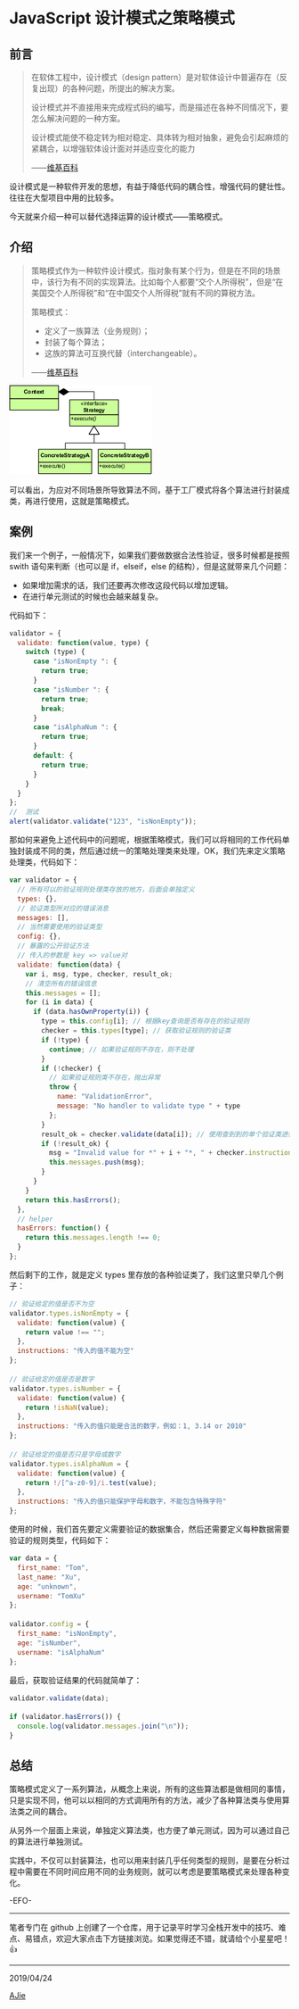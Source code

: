 # JavaScript 设计模式之策略模式

## 前言

> 在软体工程中，设计模式（design pattern）是对软体设计中普遍存在（反复出现）的各种问题，所提出的解决方案。
>
> 设计模式并不直接用来完成程式码的编写，而是描述在各种不同情况下，要怎么解决问题的一种方案。
>
> 设计模式能使不稳定转为相对稳定、具体转为相对抽象，避免会引起麻烦的紧耦合，以增强软体设计面对并适应变化的能力
>
> ——[维基百科](<https://zh.wikipedia.org/wiki/%E8%AE%BE%E8%AE%A1%E6%A8%A1%E5%BC%8F_(%E8%AE%A1%E7%AE%97%E6%9C%BA)>)

设计模式是一种软件开发的思想，有益于降低代码的耦合性，增强代码的健壮性。往往在大型项目中用的比较多。

今天就来介绍一种可以替代选择运算的设计模式——策略模式。

## 介绍

> 策略模式作为一种软件设计模式，指对象有某个行为，但是在不同的场景中，该行为有不同的实现算法。比如每个人都要“交个人所得税”，但是“在美国交个人所得税”和“在中国交个人所得税”就有不同的算税方法。
>
> 策略模式：
>
> - 定义了一族算法（业务规则）；
> - 封装了每个算法；
> - 这族的算法可互换代替（interchangeable）。
>
> ——[维基百科](https://zh.wikipedia.org/wiki/%E7%AD%96%E7%95%A5%E6%A8%A1%E5%BC%8F)

![](./images/Strategy_Pattern_in_UML.png)

可以看出，为应对不同场景所导致算法不同，基于工厂模式将各个算法进行封装成类，再进行使用，这就是策略模式。

## 案例

我们来一个例子，一般情况下，如果我们要做数据合法性验证，很多时候都是按照 swith 语句来判断（也可以是 if，elseif，else 的结构），但是这就带来几个问题：

- 如果增加需求的话，我们还要再次修改这段代码以增加逻辑。
- 在进行单元测试的时候也会越来越复杂。

代码如下：

```javascript
validator = {
  validate: function(value, type) {
    switch (type) {
      case "isNonEmpty ": {
        return true;
      }
      case "isNumber ": {
        return true;
        break;
      }
      case "isAlphaNum ": {
        return true;
      }
      default: {
        return true;
      }
    }
  }
};
//  测试
alert(validator.validate("123", "isNonEmpty"));
```

那如何来避免上述代码中的问题呢，根据策略模式，我们可以将相同的工作代码单独封装成不同的类，然后通过统一的策略处理类来处理，OK，我们先来定义策略处理类，代码如下：

```javascript
var validator = {
  // 所有可以的验证规则处理类存放的地方，后面会单独定义
  types: {},
  // 验证类型所对应的错误消息
  messages: [],
  // 当然需要使用的验证类型
  config: {},
  // 暴露的公开验证方法
  // 传入的参数是 key => value对
  validate: function(data) {
    var i, msg, type, checker, result_ok;
    // 清空所有的错误信息
    this.messages = [];
    for (i in data) {
      if (data.hasOwnProperty(i)) {
        type = this.config[i]; // 根据key查询是否有存在的验证规则
        checker = this.types[type]; // 获取验证规则的验证类
        if (!type) {
          continue; // 如果验证规则不存在，则不处理
        }
        if (!checker) {
          // 如果验证规则类不存在，抛出异常
          throw {
            name: "ValidationError",
            message: "No handler to validate type " + type
          };
        }
        result_ok = checker.validate(data[i]); // 使用查到到的单个验证类进行验证
        if (!result_ok) {
          msg = "Invalid value for *" + i + "*, " + checker.instructions;
          this.messages.push(msg);
        }
      }
    }
    return this.hasErrors();
  },
  // helper
  hasErrors: function() {
    return this.messages.length !== 0;
  }
};
```

然后剩下的工作，就是定义 types 里存放的各种验证类了，我们这里只举几个例子：

```javascript
// 验证给定的值是否不为空
validator.types.isNonEmpty = {
  validate: function(value) {
    return value !== "";
  },
  instructions: "传入的值不能为空"
};

// 验证给定的值是否是数字
validator.types.isNumber = {
  validate: function(value) {
    return !isNaN(value);
  },
  instructions: "传入的值只能是合法的数字，例如：1, 3.14 or 2010"
};

// 验证给定的值是否只是字母或数字
validator.types.isAlphaNum = {
  validate: function(value) {
    return !/[^a-z0-9]/i.test(value);
  },
  instructions: "传入的值只能保护字母和数字，不能包含特殊字符"
};
```

使用的时候，我们首先要定义需要验证的数据集合，然后还需要定义每种数据需要验证的规则类型，代码如下：

```javascript
var data = {
  first_name: "Tom",
  last_name: "Xu",
  age: "unknown",
  username: "TomXu"
};

validator.config = {
  first_name: "isNonEmpty",
  age: "isNumber",
  username: "isAlphaNum"
};
```

最后，获取验证结果的代码就简单了：

```javascript
validator.validate(data);

if (validator.hasErrors()) {
  console.log(validator.messages.join("\n"));
}
```

## 总结

策略模式定义了一系列算法，从概念上来说，所有的这些算法都是做相同的事情，只是实现不同，他可以以相同的方式调用所有的方法，减少了各种算法类与使用算法类之间的耦合。

从另外一个层面上来说，单独定义算法类，也方便了单元测试，因为可以通过自己的算法进行单独测试。

实践中，不仅可以封装算法，也可以用来封装几乎任何类型的规则，是要在分析过程中需要在不同时间应用不同的业务规则，就可以考虑是要策略模式来处理各种变化。

-EFO-

---

笔者专门在 github 上创建了一个仓库，用于记录平时学习全栈开发中的技巧、难点、易错点，欢迎大家点击下方链接浏览。如果觉得还不错，就请给个小星星吧！👍

---

2019/04/24

[AJie](https://github.com/KevinSalvatore/FullStackPoints.git)
